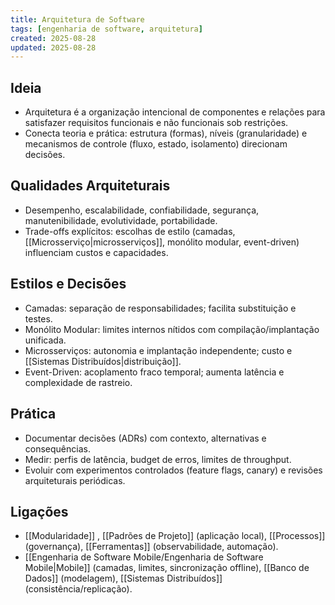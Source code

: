 ```yaml
---
title: Arquitetura de Software
tags: [engenharia de software, arquitetura]
created: 2025-08-28
updated: 2025-08-28
---
```


## Ideia
- Arquitetura é a organização intencional de componentes e relações para satisfazer requisitos funcionais e não funcionais sob restrições.
- Conecta teoria e prática: estrutura (formas), níveis (granularidade) e mecanismos de controle (fluxo, estado, isolamento) direcionam decisões.

## Qualidades Arquiteturais
- Desempenho, escalabilidade, confiabilidade, segurança, manutenibilidade, evolutividade, portabilidade.
- Trade-offs explícitos: escolhas de estilo (camadas, [[Microsserviço|microsserviços]], monólito modular, event-driven) influenciam custos e capacidades.

## Estilos e Decisões
- Camadas: separação de responsabilidades; facilita substituição e testes.
- Monólito Modular: limites internos nítidos com compilação/implantação unificada.
- Microsserviços: autonomia e implantação independente; custo e [[Sistemas Distribuídos|distribuição]].
- Event-Driven: acoplamento fraco temporal; aumenta latência e complexidade de rastreio.

## Prática
- Documentar decisões (ADRs) com contexto, alternativas e consequências.
- Medir: perfis de latência, budget de erros, limites de throughput.
- Evoluir com experimentos controlados (feature flags, canary) e revisões arquiteturais periódicas.

## Ligações
- [[Modularidade]] , [[Padrões de Projeto]] (aplicação local), [[Processos]] (governança), [[Ferramentas]] (observabilidade, automação).
- [[Engenharia de Software Mobile/Engenharia de Software Mobile|Mobile]] (camadas, limites, sincronização offline), [[Banco de Dados]] (modelagem), [[Sistemas Distribuídos]] (consistência/replicação).
